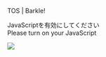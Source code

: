 TOS | Barkle!

JavaScriptを有効にしてください  
Please turn on your JavaScript

![](/static-assets/splash.png?1729558569458)